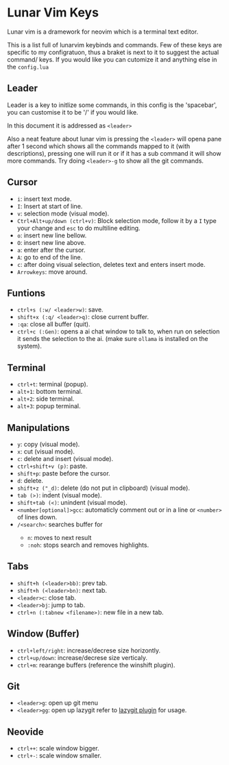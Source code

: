 # Lunar Vim Keys
Lunar vim is a dramework for neovim which is a terminal text editor.

This is a list full of lunarvim keybinds and commands.
Few of these keys are specific to my configratuon, thus a braket is next to it to suggest the actual command/ keys.
If you would like you can cutomize it and anything else in the `config.lua`
## Leader
Leader is a key to initlize some commands, in this config is the 'spacebar', you can customise it to be '/' if you would like.

In this document it is addressed as `<leader>`

Also a neat feature about lunar vim is pressing the `<leader>` will opena pane after 1 second which shows all the commands mapped to it (with descriptions),
pressing one will run it or if it has a sub command it will show more commands. Try doing `<leader>-g` to show all the git commands.

## Cursor
- `i`: insert text mode.
- `I`: Insert at start of line.
- `v`: selection mode (visual mode).
- `Ctrl+Alt+up/down (ctrl+v)`: Block selection mode, follow it by a `I` type your change and `esc` to do multiline editing.
- `o`: insert new line bellow.
- `O`: insert new line above.
- `a`: enter after the cursor.
- `A`: go to end of the line.
- `c`: after doing visual selection, deletes text and enters insert mode.
- `Arrowkeys`: move around.

## Funtions
- `ctrl+s (:w/ <leader>w)`: save.
- `shift+x (:q/ <leader>q)`: close current buffer.
- `:qa`: close all buffer (quit).
- `ctrl+c (:Gen)`: opens a ai chat window to talk to, when run on selection it sends the selection to the ai. (make sure `ollama` is installed on the system).

## Terminal
- `ctrl+t`: terminal (popup).
- `alt+1`: bottom terminal.
- `alt+2`: side terminal.
- `alt+3`: popup terminal.

## Manipulations
- `y`: copy (visual mode).
- `x`: cut (visual mode).
- `c`: delete and insert (visual mode).
- `ctrl+shift+v (p)`: paste.
- `shift+p`: paste before the cursor.
- `d`: delete.
- `shift+z ("_d)`: delete (do not put in clipboard) (visual mode).
- `tab (>)`: indent (visual mode).
- `shift+tab (<)`: unindent (visual mode).
- `<number[optional]>gcc`: automaticly comment out or in a line or `<number>` of lines down.
- `/<search>`: searches buffer for <search> 
  - `n`: moves to next result
  - `:noh`: stops search and removes highlights.

## Tabs
- `shift+h (<leader>bb)`: prev tab.
- `shift+h (<leader>bn)`: next tab.
- `<leader>c`: close tab.
- `<leader>bj`: jump to tab.
- `ctrl+n (:tabnew <filename>)`: new file in a new tab.

## Window (Buffer)
- `ctrl+left/right`: increase/decrese size horizontly.
- `ctrl+up/down`: increase/decrese size verticaly.
- `ctrl+m`: rearange buffers (reference the winshift plugin).

## Git
- `<leader>g`: open up git menu
- `<leader>gg`: open up lazygit
refer to [lazygit plugin](https://github.com/kdheepak/lazygit.nvim) for usage.

## Neovide
- `ctrl++`: scale window bigger.
- `ctrl+-`: scale window smaller.
